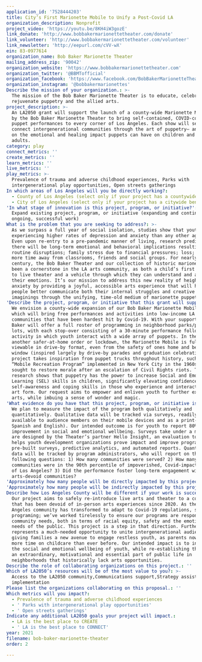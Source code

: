 ```yaml
---
application_id: '7528444203'
title: City’s First Marionette Mobile to Unify a Post-Covid LA
organization_description: Nonprofit
project_video: 'https://youtu.be/8KH4iW3gozE'
link_donate: 'http://www.bobbakermarionettetheater.com/donate'
link_volunteer: 'http://www.bobbakermarionettetheater.com/volunteer'
link_newsletter: 'http://eepurl.com/cVV-wX'
ein: 83-0977614
organization_name: Bob Baker Marionette Theater
mailing_address_zip: '90042'
organization_website: 'https://www.bobbakermarionettetheater.com'
organization_twitter: '@BBMTofficial'
organization_facebook: 'https://www.facebook.com/BobBakerMarionetteTheater'
organization_instagram: '@bobbakermarionettes'
Describe the mission of your organization.: >-
  The mission of the Bob Baker Marionette Theater is to educate, celebrate, and
  rejuvenate puppetry and the allied arts.
project_description: >-
  An LA2050 grant will support the launch of a county-wide Marionette Mobile run
  by the Bob Baker Marionette Theater to bring self-contained, COVID-compliant
  puppet performances to every corner of Los Angeles. Each show will serve to
  connect intergenerational communities through the art of puppetry– and focus
  on the emotional and healing impact puppets can have on children and young
  adults.
category: play
connect_metrics: ''
create_metrics: ''
learn_metrics: ''
live_metrics: ''
play_metrics: >-
  Prevalence of trauma and adverse childhood experiences, Parks with
  intergenerational play opportunities, Open streets gatherings
In which areas of Los Angeles will you be directly working?:
  - County of Los Angeles (select only if your project has a countywide benefit)
  - City of Los Angeles (select only if your project has a citywide benefit)
'In what stage of innovation is this project, program, or initiative?': >-
  Expand existing project, program, or initiative (expanding and continuing
  ongoing, successful work)
What is the problem that you are seeking to address?: >-
  As we surpass a full year of social isolation, studies show that youth are
  experiencing higher rates of depression and anxiety than any other age group.
  Even upon re-entry to a pre-pandemic manner of living, research predicts that
  there will be long-term emotional and behavioral implications resulting from
  routine disruptions; family stress due to financial pressures; loss; and even
  more time away from classrooms, friends and social groups. For nearly a
  century, the Bob Baker Theater and our collection of historic marionettes have
  been a cornerstone in the LA arts community, as both a child’s first exposure
  to live theater and a vehicle through which they can understand and articulate
  their emotions. It’s our mission to address this new reality of heightened
  anxiety by providing a joyful, accessible arts experience that will help young
  people better communicate both their internal struggles and creative
  imaginings through the unifying, time-old medium of marionette puppetry.
'Describe the project, program, or initiative that this grant will support to address the problem identified.': >-
  We envision a county-wide expansion of our Bob Baker Marionette Mobile series,
  which will bring free performances and activities into low-income LA
  communities that have been hardest hit by Covid-19. With your support, Bob
  Baker will offer a full roster of programming in neighborhood parks/parking
  lots, with each stop-over consisting of a 30-minute performance followed by an
  activity in which youth interact with a wide array of puppets. In the event of
  another safer-at-home order or lockdown, the Marionette Mobile is fully
  viewable in drive-by format, even from the safety of ones home and bedroom
  window (inspired largely by drive-by parades and graduation celebrations). Our
  project takes inspiration from puppet trucks throughout history, such as the
  “Mobile Recreation Program” implemented in New York City in the 1960s, which
  sought to restore morale after an escalation of Civil Rights riots. Today,
  research shows that puppetry has the power to increase Social and Emotional
  Learning (SEL) skills in children, significantly elevating confidence,
  self-awareness and coping skills in those who experience and interact with the
  art form. Our request aims to empower and enliven youth to further explore the
  arts, while imbuing a sense of wonder and magic.
'What evidence do you have that this project, program, or initiative is or will be successful, and how will you define and measure success?': >-
  We plan to measure the impact of the program both qualitatively and
  quantitatively. Qualitative data will be tracked via surveys, readily
  available to audience members on their mobile devices and as a print-out (in
  Spanish and English). Our intended outcome is for youth to report 80% or more
  improvement in social and emotional wellbeing. Surveys take under a minute and
  are designed by the Theater’s partner Hello Insight, an evaluation tool that
  helps youth development organizations prove impact and improve programs, with
  pre-built surveys, predictive analytics, and automated reports. Quantitative
  data will be tracked by program administrators, who will report on the
  following questions: 1) How many communities were served? 2) How many of those
  communities were in the 90th percentile of impoverished, Covid-impacted areas
  of Los Angeles? 3) Did the performance foster long-term engagement with
  arts-devoid communities?
'Approximately how many people will be directly impacted by this project, program, or initiative?': '1500'
'Approximately how many people will be indirectly impacted by this project, program, or initiative?': '5000'
Describe how Los Angeles County will be different if your work is successful.: >-
  Our project aims to safely re-introduce live arts and theater to a community
  that has been devoid of in-person arts experiences since 2020. As the Los
  Angeles community has transformed to adapt to Covid-19 regulations, so has our
  programing; we’ve worked tirelessly to ensure our programs are responsive to
  community needs, both in terms of racial equity, safety and the emotional
  needs of the public. This project is a step in that direction. Furthermore, it
  represents a much-needed opportunity to unite intergenerational audiences,
  giving families a new avenue to engage restless youth, as parents now spend
  more time on childcare than ever before. Our intended impact is to increase
  the social and emotional wellbeing of youth, while re-establishing the arts as
  an extraordinary, motivational and essential part of public life in
  neighborhoods that historically lack arts opportunities.
Describe the role of collaborating organizations on this project.: ''
Which of LA2050’s resources will be of the most value to you?: >-
  Access to the LA2050 community,Communications support,Strategy assistance and
  implementation
Please list the organizations collaborating on this proposal.: ''
Which metrics will you impact?:
  - Prevalence of trauma and adverse childhood experiences
  - ' Parks with intergenerational play opportunities'
  - ' Open streets gatherings'
Indicate any additional LA2050 goals your project will impact.:
  - LA is the best place to CREATE
  - ' LA is the best place to CONNECT'
year: 2021
filename: bob-baker-marionette-theater
order: 2

---
```

